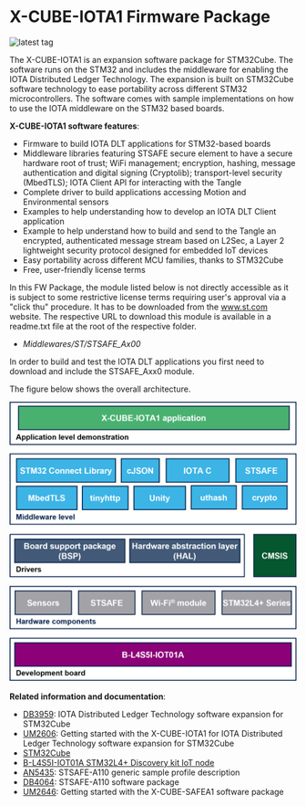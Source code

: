 # X-CUBE-IOTA1 Firmware Package

![latest tag](https://img.shields.io/github/v/tag/STMicroelectronics/x-cube-iota1.svg?color=brightgreen)

The X-CUBE-IOTA1 is an expansion software package for STM32Cube.
The software runs on the STM32 and includes the middleware 
for enabling the IOTA Distributed Ledger Technology. The expansion 
is built on STM32Cube software technology to ease portability across 
different STM32 microcontrollers. The software comes with sample 
implementations on how to use the IOTA middleware on the STM32 based 
boards.

**X-CUBE-IOTA1 software features**:

- Firmware to build IOTA DLT applications for STM32-based boards
- Middleware libraries featuring STSAFE secure element to have a secure hardware root of trust; WiFi management; encryption, hashing, message authentication and digital signing (Cryptolib); transport-level security (MbedTLS); IOTA Client API for interacting with the Tangle
- Complete driver to build applications accessing Motion and Environmental sensors
- Examples to help understanding how to develop an IOTA DLT Client application
- Example to help understand how to build and send to the Tangle an encrypted, authenticated message stream based on L2Sec, a Layer 2 lightweight security protocol designed for embedded IoT devices
- Easy portability across different MCU families, thanks to STM32Cube
- Free, user-friendly license terms

In this FW Package, the module listed below is not directly accessible as it is subject to some restrictive license terms requiring user's approval via a "click thu" procedure.
It has to be downloaded from the www.st.com website.
The respective URL to download this module is available in a readme.txt file at the root of the respective folder.

- *Middlewares/ST/STSAFE_Ax00*

In order to build and test the IOTA DLT applications you first need to download and include the STSAFE_Axx0 module.

The figure below shows the overall architecture.

[![X-CUBE-IOTA1 Block Diagram](_htmresc/X-CUBE-IOTA1_v2.1.0_BlockDiagram.png)]()

**Related information and documentation**:

- [DB3959](https://www.st.com/resource/en/data_brief/x-cube-iota1.pdf): IOTA Distributed Ledger Technology software expansion for STM32Cube
- [UM2606](https://www.st.com/resource/en/user_manual/dm00628441-getting-started-with-the-iota-distributed-ledger-technology-software-expansion-for-stm32cube-stmicroelectronics.pdf): Getting started with the X-CUBE-IOTA1 for IOTA Distributed Ledger Technology software expansion for STM32Cube
- [STM32Cube](http://www.st.com/stm32cube)
- [B-L4S5I-IOT01A STM32L4+ Discovery kit IoT node](https://www.st.com/content/st_com/en/products/evaluation-tools/product-evaluation-tools/mcu-mpu-eval-tools/stm32-mcu-mpu-eval-tools/stm32-discovery-kits/b-l4s5i-iot01a.html)
- [AN5435](https://www.st.com/resource/en/application_note/an5435-stsafea110-generic-sample-profile-description-stmicroelectronics.pdf): STSAFE-A110 generic sample profile description
- [DB4064](https://www.st.com/resource/en/data_brief/x-cube-safea1.pdf): STSAFE-A110 software package
- [UM2646](https://www.st.com/resource/en/user_manual/um2646-getting-started-with-the-xcubesafea1-software-package-stmicroelectronics.pdf): Getting started with the X-CUBE-SAFEA1 software package
